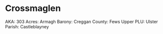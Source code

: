 # Crossmaglen

AKA: 303
Acres: Armagh
Barony: Creggan
County: Fews Upper
PLU: Ulster
Parish: Castleblayney